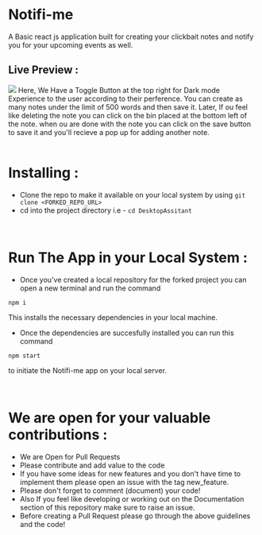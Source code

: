 # Notifi-me
A Basic react js application built for creating your clickbait notes and notify you for your upcoming events as well.

## Live Preview :
<img src="/Users/bindu/Desktop/Notifi-me/Other Resources/LP.jpeg">
Here, We Have a Toggle Button at the top right for Dark mode Experience to the user according to their perference. You can create as many notes under the limit of 500 words and then save it. Later, If ou feel like deleting the note you can click on the bin placed at the bottom left of the note. when ou are done with the note you can click on the save button to save it and you'll recieve a pop up for adding another note.
<br><br>

# Installing : 

- Clone the repo to make it available on your local system by using ```git clone <FORKED_REPO_URL>```
- cd into the project directory i.e  - ```cd DesktopAssitant```

<br>

# Run The App in your Local System :

- Once you've created a local repository for the forked project you can open a new terminal and run the command 
```
npm i
``` 
This installs the necessary dependencies in your local machine.

- Once the dependencies are succesfully installed you can run this command 
```
npm start
```
to initiate the Notifi-me app on your local server.

<br>

# We are open for your valuable contributions :

- We are Open for Pull Requests
- Please contribute and add value to the code
- If you have some ideas for new features and you don't have time to implement them please open an issue with the tag new_feature.
- Please don't forget to comment (document) your code!
- Also If you feel like developing or working out on the Documentation section of this repository make sure to raise an issue.
- Before creating a Pull Request please go through the above guidelines and the code!


